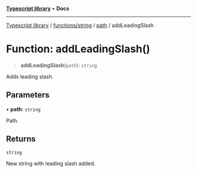 [**Typescript library**](../../../../../index.md) • **Docs**

***

[Typescript library](../../../../../modules.md) / [functions/string](../../../index.md) / [path](../index.md) / addLeadingSlash

# Function: addLeadingSlash()

> **addLeadingSlash**(`path`): `string`

Adds leading slash.

## Parameters

• **path**: `string`

Path.

## Returns

`string`

New string with leading slash added.
